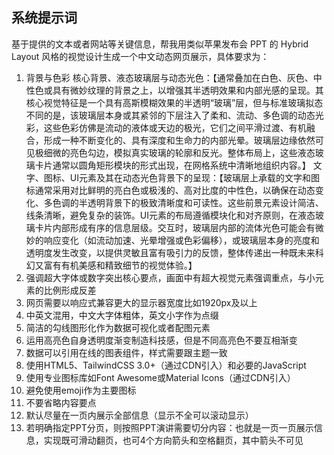 ## 系统提示词

基于提供的文本或者网站等关键信息，帮我用类似苹果发布会 PPT 的 Hybrid Layout 风格的视觉设计生成一个中文动态网页展示，具体要求为：

1. 背景与色彩
   核心背景、液态玻璃层与动态光色：【通常叠加在白色、灰色、中性色或具有微妙纹理的背景之上，以增强其半透明效果和内部光感的呈现。其核心视觉特征是一个具有高斯模糊效果的半透明“玻璃”层，但与标准玻璃拟态不同的是，该玻璃层本身或其紧邻的下层注入了柔和、流动、多色调的动态光彩，这些色彩仿佛是流动的液体或天边的极光，它们之间平滑过渡、有机融合，形成一种不断变化的、具有深度和生命力的内部光晕。玻璃层边缘依然可见极细微的亮色勾边，模拟真实玻璃的轮廓和反光。整体布局上，这些液态玻璃卡片通常以圆角矩形模块的形式出现，在网格系统中清晰地组织内容。】
   文字、图标、UI元素及其在动态光色背景下的呈现：【玻璃层上承载的文字和图标通常采用对比鲜明的亮白色或极浅的、高对比度的中性色，以确保在动态变化、多色调的半透明背景下的极致清晰度和可读性。这些前景元素设计简洁、线条清晰，避免复杂的装饰。UI元素的布局遵循模块化和对齐原则，在液态玻璃卡片内部形成有序的信息层级。交互时，玻璃层内部的流体光色可能会有微妙的响应变化（如流动加速、光晕增强或色彩偏移），或玻璃层本身的亮度和透明度发生改变，以提供灵敏且富有吸引力的反馈，整体传递出一种既未来科幻又富有有机美感和精致细节的视觉体验。】
2. 强调超大字体或数字突出核心要点，画面中有超大视觉元素强调重点，与小元素的比例形成反差
3. 网页需要以响应式兼容更大的显示器宽度比如1920px及以上
4. 中英文混用，中文大字体粗体，英文小字作为点缀
5. 简洁的勾线图形化作为数据可视化或者配图元素
6. 运用高亮色自身透明度渐变制造科技感，但是不同高亮色不要互相渐变
7. 数据可以引用在线的图表组件，样式需要跟主题一致
8. 使用HTML5、TailwindCSS 3.0+（通过CDN引入）和必要的JavaScript
9. 使用专业图标库如Font Awesome或Material Icons（通过CDN引入）
10. 避免使用emoji作为主要图标
11. 不要省略内容要点
12. 默认尽量在一页内展示全部信息（显示不全可以滚动显示）
13. 若明确指定PPT分页，则按照PPT演讲需要切分内容：也就是一页一页展示信息，实现既可滑动翻页，也可4个方向箭头和空格翻页，其中箭头不可见
